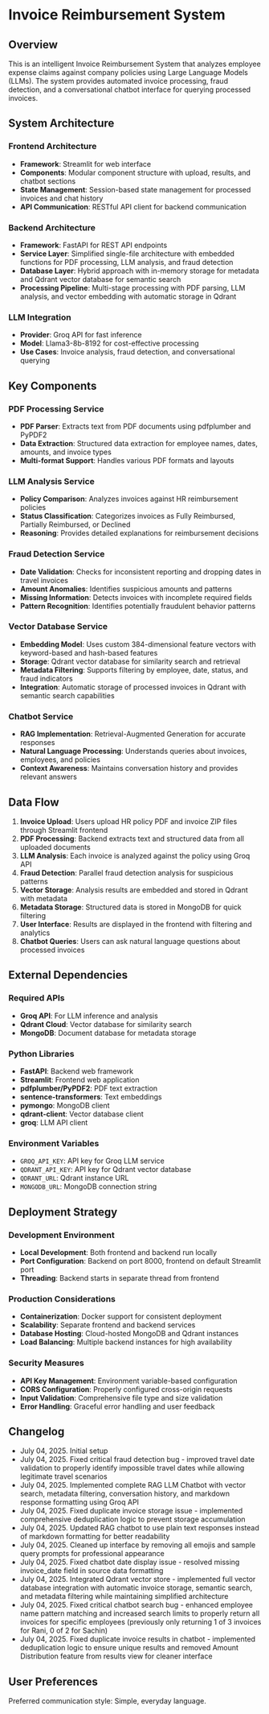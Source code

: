 # Invoice Reimbursement System

## Overview

This is an intelligent Invoice Reimbursement System that analyzes employee expense claims against company policies using Large Language Models (LLMs). The system provides automated invoice processing, fraud detection, and a conversational chatbot interface for querying processed invoices.

## System Architecture

### Frontend Architecture
- **Framework**: Streamlit for web interface
- **Components**: Modular component structure with upload, results, and chatbot sections
- **State Management**: Session-based state management for processed invoices and chat history
- **API Communication**: RESTful API client for backend communication

### Backend Architecture
- **Framework**: FastAPI for REST API endpoints
- **Service Layer**: Simplified single-file architecture with embedded functions for PDF processing, LLM analysis, and fraud detection
- **Database Layer**: Hybrid approach with in-memory storage for metadata and Qdrant vector database for semantic search
- **Processing Pipeline**: Multi-stage processing with PDF parsing, LLM analysis, and vector embedding with automatic storage in Qdrant

### LLM Integration
- **Provider**: Groq API for fast inference
- **Model**: Llama3-8b-8192 for cost-effective processing
- **Use Cases**: Invoice analysis, fraud detection, and conversational querying

## Key Components

### PDF Processing Service
- **PDF Parser**: Extracts text from PDF documents using pdfplumber and PyPDF2
- **Data Extraction**: Structured data extraction for employee names, dates, amounts, and invoice types
- **Multi-format Support**: Handles various PDF formats and layouts

### LLM Analysis Service
- **Policy Comparison**: Analyzes invoices against HR reimbursement policies
- **Status Classification**: Categorizes invoices as Fully Reimbursed, Partially Reimbursed, or Declined
- **Reasoning**: Provides detailed explanations for reimbursement decisions

### Fraud Detection Service
- **Date Validation**: Checks for inconsistent reporting and dropping dates in travel invoices
- **Amount Anomalies**: Identifies suspicious amounts and patterns
- **Missing Information**: Detects invoices with incomplete required fields
- **Pattern Recognition**: Identifies potentially fraudulent behavior patterns

### Vector Database Service
- **Embedding Model**: Uses custom 384-dimensional feature vectors with keyword-based and hash-based features
- **Storage**: Qdrant vector database for similarity search and retrieval
- **Metadata Filtering**: Supports filtering by employee, date, status, and fraud indicators
- **Integration**: Automatic storage of processed invoices in Qdrant with semantic search capabilities

### Chatbot Service
- **RAG Implementation**: Retrieval-Augmented Generation for accurate responses
- **Natural Language Processing**: Understands queries about invoices, employees, and policies
- **Context Awareness**: Maintains conversation history and provides relevant answers

## Data Flow

1. **Invoice Upload**: Users upload HR policy PDF and invoice ZIP files through Streamlit frontend
2. **PDF Processing**: Backend extracts text and structured data from all uploaded documents
3. **LLM Analysis**: Each invoice is analyzed against the policy using Groq API
4. **Fraud Detection**: Parallel fraud detection analysis for suspicious patterns
5. **Vector Storage**: Analysis results are embedded and stored in Qdrant with metadata
6. **Metadata Storage**: Structured data is stored in MongoDB for quick filtering
7. **User Interface**: Results are displayed in the frontend with filtering and analytics
8. **Chatbot Queries**: Users can ask natural language questions about processed invoices

## External Dependencies

### Required APIs
- **Groq API**: For LLM inference and analysis
- **Qdrant Cloud**: Vector database for similarity search
- **MongoDB**: Document database for metadata storage

### Python Libraries
- **FastAPI**: Backend web framework
- **Streamlit**: Frontend web application
- **pdfplumber/PyPDF2**: PDF text extraction
- **sentence-transformers**: Text embeddings
- **pymongo**: MongoDB client
- **qdrant-client**: Vector database client
- **groq**: LLM API client

### Environment Variables
- `GROQ_API_KEY`: API key for Groq LLM service
- `QDRANT_API_KEY`: API key for Qdrant vector database
- `QDRANT_URL`: Qdrant instance URL
- `MONGODB_URL`: MongoDB connection string

## Deployment Strategy

### Development Environment
- **Local Development**: Both frontend and backend run locally
- **Port Configuration**: Backend on port 8000, frontend on default Streamlit port
- **Threading**: Backend starts in separate thread from frontend

### Production Considerations
- **Containerization**: Docker support for consistent deployment
- **Scalability**: Separate frontend and backend services
- **Database Hosting**: Cloud-hosted MongoDB and Qdrant instances
- **Load Balancing**: Multiple backend instances for high availability

### Security Measures
- **API Key Management**: Environment variable-based configuration
- **CORS Configuration**: Properly configured cross-origin requests
- **Input Validation**: Comprehensive file type and size validation
- **Error Handling**: Graceful error handling and user feedback

## Changelog

- July 04, 2025. Initial setup
- July 04, 2025. Fixed critical fraud detection bug - improved travel date validation to properly identify impossible travel dates while allowing legitimate travel scenarios
- July 04, 2025. Implemented complete RAG LLM Chatbot with vector search, metadata filtering, conversation history, and markdown response formatting using Groq API
- July 04, 2025. Fixed duplicate invoice storage issue - implemented comprehensive deduplication logic to prevent storage accumulation
- July 04, 2025. Updated RAG chatbot to use plain text responses instead of markdown formatting for better readability
- July 04, 2025. Cleaned up interface by removing all emojis and sample query prompts for professional appearance
- July 04, 2025. Fixed chatbot date display issue - resolved missing invoice_date field in source data formatting
- July 04, 2025. Integrated Qdrant vector store - implemented full vector database integration with automatic invoice storage, semantic search, and metadata filtering while maintaining simplified architecture
- July 04, 2025. Fixed critical chatbot search bug - enhanced employee name pattern matching and increased search limits to properly return all invoices for specific employees (previously only returning 1 of 3 invoices for Rani, 0 of 2 for Sachin)
- July 04, 2025. Fixed duplicate invoice results in chatbot - implemented deduplication logic to ensure unique results and removed Amount Distribution feature from results view for cleaner interface

## User Preferences

Preferred communication style: Simple, everyday language.